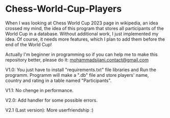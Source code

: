 # Chess-World-Cup-Players
When I was looking at Chess World Cup 2023 page in wikipedia, an idea crossed my mind,
the idea of this program that stores all participants of the World Cup in a database. 
Without additional work, I just implemented my idea. Of course, it needs more features, 
which I plan to add them before the end of the World Cup!

Actually I'm beginner in programming so if you can help me to make this repository better, please do it:
mohammadsijani.contact@gmail.com

V1.0: You just have to install "requirements.txt" file libraries and Run the programm.
Programm will make a ".db" file and store players' name, country and rating in a table named "Participants".

V1.1: No chenge in performance.

V2.0: Add handler for some possible errors.

V2.1 (Last version): More userfriendship :)
